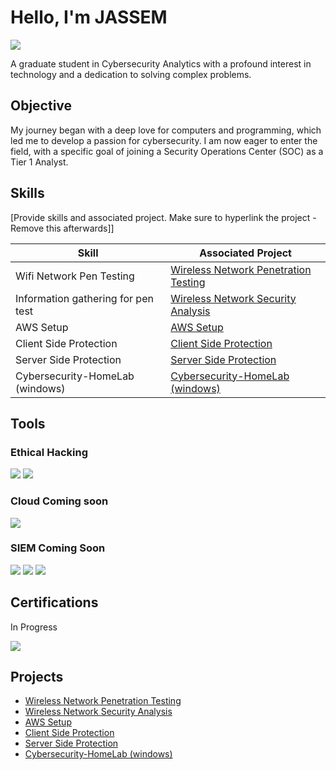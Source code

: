 # Hello, I'm JASSEM
<a href="www.linkedin.com/in/jassem-al-buloushi-3b812857"><img src="https://img.shields.io/badge/-LinkedIn-0072b1?&style=for-the-badge&logo=linkedin&logoColor=white" /></a>

A graduate student in Cybersecurity Analytics with a profound interest in technology and a dedication to solving complex problems.

## Objective

My journey began with a deep love for computers and programming, which led me to develop a passion for cybersecurity. I am now eager to enter the field, with a specific goal of joining a Security Operations Center (SOC) as a Tier 1 Analyst.

## Skills
[Provide skills and associated project. Make sure to hyperlink the project - Remove this afterwards]]

| Skill                                         | Associated Project         |
|-----------------------------------------------|----------------------------|
| Wifi Network Pen Testing | <a href="https://github.com/jassem1988/Wireless-Network-Penetration-Testing/blob/main/README.md">Wireless Network Penetration Testing</a>|
| Information gathering for pen test | <a href="https://github.com/jassem1988/Wireless-Network-Security-Analysis">Wireless Network Security Analysis</a>|
| AWS Setup | <a href="https://github.com/jassem1988/AWS-set-up">AWS Setup</a>|
| Client Side Protection | <a href="https://github.com/jassem1988/client-side-protection">Client Side Protection</a>|
| Server Side Protection | <a href="https://github.com/jassem1988/server-side-protection">Server Side Protection</a>|
| Cybersecurity-HomeLab (windows) | <a href="https://github.com/jassem1988/Cybersecurity-HomeLab">Cybersecurity-HomeLab (windows)</a>|

## Tools

### Ethical Hacking
<div>
    <img src="https://img.shields.io/badge/Kali_Linux-005377?style=for-the-badge&logo=kalilinux&logoColor=white" />
    <img src="https://img.shields.io/badge/VM_on_Mac-000000?style=for-the-badge&logo=apple&logoColor=white" />
</div>

### Cloud Coming soon
<div>
    <img src="https://img.shields.io/badge/-Amazon_AWS-232F3E?&style=for-the-badge&logo=amazonaws&logoColor=white" />
</div>

### SIEM Coming Soon
<div>
    <img src="https://img.shields.io/badge/-Microsoft_Sentinel-0078D4?&style=for-the-badge&logo=Microsoft&logoColor=white" />
    <img src="https://img.shields.io/badge/-Splunk-000000?&style=for-the-badge&logo=Splunk&logoColor=white" />
    <img src="https://img.shields.io/badge/-Elastic-005571?&style=for-the-badge&logo=Elastic&logoColor=white" />
</div>

## Certifications
In Progress
<div>
    <img src="https://img.shields.io/badge/-CompTIA_Security+-E01F3D?&style=for-the-badge&logo=comptia&logoColor=white" />
</div>
 





## Projects
- <a href="https://github.com/jassem1988/Wireless-Network-Penetration-Testing/blob/main/README.md">Wireless Network Penetration Testing</a>
- <a href="https://github.com/jassem1988/Wireless-Network-Security-Analysis">Wireless Network Security Analysis</a>
- <a href="https://github.com/jassem1988/AWS-set-up">AWS Setup</a>
- <a href="https://github.com/jassem1988/client-side-protection">Client Side Protection</a>
- <a href="https://github.com/jassem1988/server-side-protection">Server Side Protection</a>
- <a href="https://github.com/jassem1988/Cybersecurity-HomeLab">Cybersecurity-HomeLab (windows)</a>


